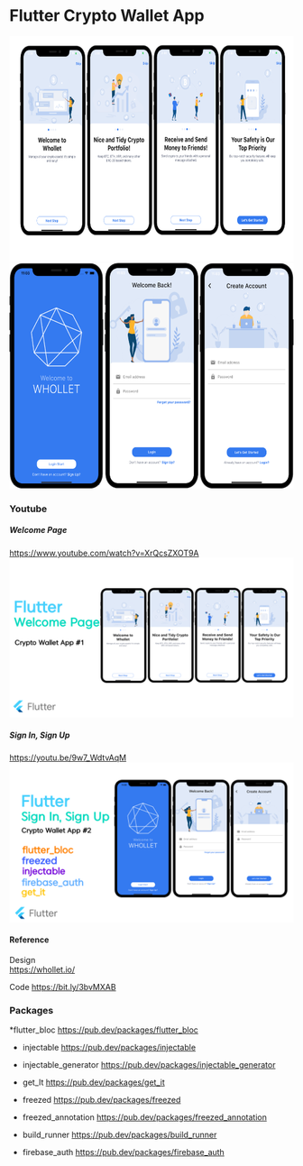 # Flutter Crypto Wallet App

<img src="./readme/1.png" height="400"/>
<img src="./readme/2.png" height="400"/>

### Youtube
##### Welcome Page  
https://www.youtube.com/watch?v=XrQcsZXOT9A
[![Flutter Welcome Page](./readme/youtube.png)](https://www.youtube.com/watch?v=XrQcsZXOT9A)

##### Sign In, Sign Up
https://youtu.be/9w7_WdtvAqM
[![Flutter Welcome Page](./readme/youtube2.png)](https://youtu.be/9w7_WdtvAqM)

#### Reference
Design   
https://whollet.io/

Code
https://bit.ly/3bvMXAB


### Packages
*flutter_bloc
https://pub.dev/packages/flutter_bloc

* injectable
https://pub.dev/packages/injectable

* injectable_generator
https://pub.dev/packages/injectable_generator

* get_It
https://pub.dev/packages/get_it

* freezed
https://pub.dev/packages/freezed

* freezed_annotation
https://pub.dev/packages/freezed_annotation

* build_runner
https://pub.dev/packages/build_runner

* firebase_auth
https://pub.dev/packages/firebase_auth
